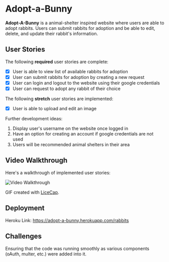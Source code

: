 # Adopt-a-Bunny

**Adopt-A-Bunny** is a animal-shelter inspired website where users are able to adopt rabbits. Users can submit rabbits for adoption and be able to edit, delete, and update their rabbit's information. 

## User Stories

The following **required** user stories are complete:

- [x] User is able to view list of available rabbits for adoption
- [x] User can submit rabbits for adoption by creating a new request
- [x] User can login and logout to the website using their google credentials
- [x] User can request to adopt any rabbit of their choice

The following **stretch** user stories are implemented:

- [x] User is able to upload and edit an image

Further development ideas:

1. Display user's username on the website once logged in
2. Have an option for creating an account if google credentials are not used
3. Users will be recommended animal shelters in their area

## Video Walkthrough

Here's a walkthrough of implemented user stories:

<img src='/public/adopt-a-bunny.gif' title='Video Walkthrough' width='' alt='Video Walkthrough' />

GIF created with [LiceCap](http://www.cockos.com/licecap/).

## Deployment

Heroku Link: https://adopt-a-bunny.herokuapp.com/rabbits

## Challenges

Ensuring that the code was running smoothly as various components (oAuth, multer, etc.) were added into it. 